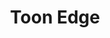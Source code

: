 ---
title: "Toon Edge"
description: "Toon Edge"
pubDate: "2024-02-01"
updateDate: "2024-02-01"
heroImage: "/assets/craft/lighting/4.png"
shader: 
    src: "/lighting/toon_edge.frag"
    textures: "/lighting/brickwall_normal.jpg"
---